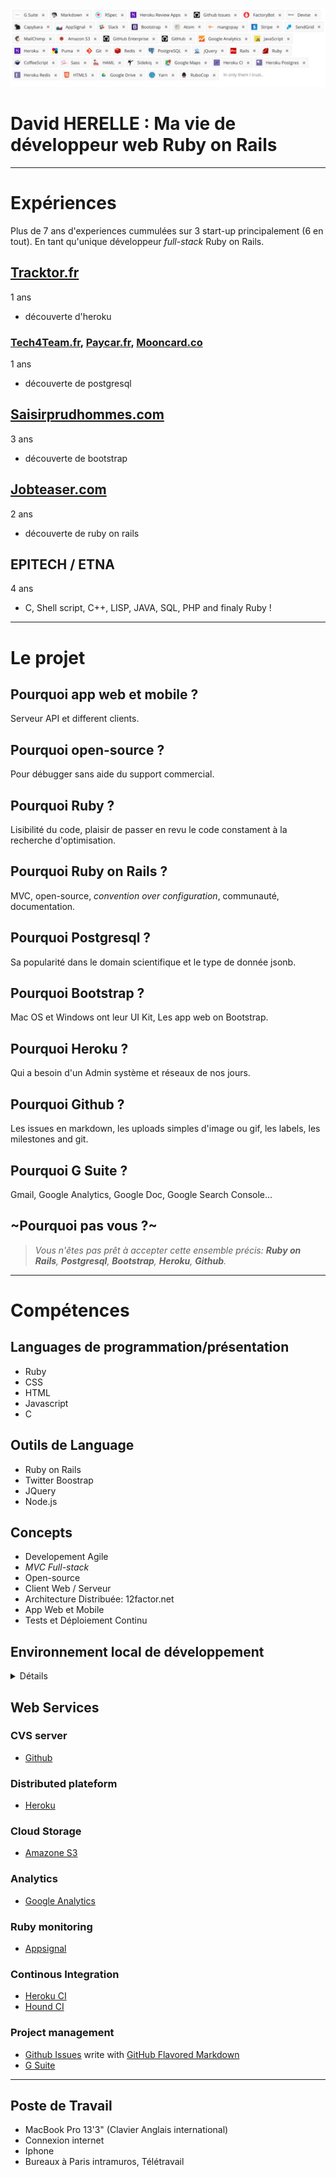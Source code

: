 ![alt text](https://github.com/dinatih/dinatih/blob/master/profile_header.jpeg)
# David HERELLE : Ma vie de développeur web Ruby on Rails 

---
# Expériences
Plus de 7 ans d'experiences cummulées sur 3 start-up principalement (6 en tout). En tant qu'unique développeur *full-stack* Ruby on Rails.

## [Tracktor.fr](https://tracktor.fr)
1 ans 
- découverte d'heroku

### [Tech4Team.fr](http://Tech4Team.fr), [Paycar.fr](https://paycar.fr), [Mooncard.co](http://mooncard.co) 
1 ans
- découverte de postgresql

## [Saisirprudhommes.com](https://saisirprudhommes.com)
3 ans
- découverte de bootstrap

## [Jobteaser.com](https://jobteaser.com)
2 ans
- découverte de ruby on rails

## EPITECH / ETNA
4 ans

- C, Shell script, C++, LISP, JAVA, SQL, PHP and finaly Ruby !
---
# Le projet
## Pourquoi app web et mobile ?
Serveur API et different clients.
## Pourquoi open-source ?
Pour débugger sans aide du support commercial.
## Pourquoi Ruby ?
Lisibilité du code, plaisir de passer en revu le code constament à la recherche d'optimisation.
## Pourquoi Ruby on Rails ?
MVC, open-source, *convention over configuration*, communauté, documentation.
## Pourquoi Postgresql ?
Sa popularité dans le domain scientifique et le type de donnée jsonb.
## Pourquoi Bootstrap ?
Mac OS et Windows ont leur UI Kit, Les app web on Bootstrap.
## Pourquoi Heroku ?
Qui a besoin d'un Admin système et réseaux de nos jours.
## Pourquoi Github ?
Les issues en markdown, les uploads simples d'image ou gif, les labels, les milestones and git.
## Pourquoi G Suite ?
Gmail, Google Analytics, Google Doc, Google Search Console...

## ~Pourquoi pas vous ?~

> *Vous n'êtes pas prêt à accepter cette ensemble précis: **Ruby on Rails**, **Postgresql**, **Bootstrap**, **Heroku**, **Github**.*

---
# Compétences
## Languages de programmation/présentation
- Ruby
- CSS
- HTML
- Javascript
- C

## Outils de Language
- Ruby on Rails
- Twitter Boostrap
- JQuery
- Node.js

## Concepts
- Developement Agile
- *MVC Full-stack*
- Open-source
- Client Web / Serveur
- Architecture Distribuée: 12factor.net
- App Web et Mobile
- Tests et Déploiement Continu

## Environnement local de développement
<details>
  <summary>Détails</summary>
<p>

```ruby
# System tools
http://brew.sh

# Heroku
brew install heroku/brew/heroku

# Databases
brew install postgresql
brew services start postgresql
brew install redis
brew services start redis

# Mac OS apps
brew install cask
brew cask install atom
brew cask install google-chrome
brew cask install google-drive
brew cask install hub
brew cask install iterm2
brew cask install psequel
brew cask install slack
brew cask install spectacle

# Node.js
brew install nodejs

# Ruby env
# install rvm or rbenv

# Ruby gems

# Web server
gem install puma

# Web framework
gem install rails

# Relational database
gem install postgres

# No-SQL, in memory database
gem install redis

# Queueing system
gem install resque

# Testing framework
gem install rspec # or minitest
gem install spring
gem install capybara

# Debugger
gem install byebug

# Static code analyzer
gem install rubocop

# Web packages
npm install bootstrap
```
</p>
</details>

## Web Services
### CVS server
- [Github](https://github.com)

### Distributed plateform
- [Heroku](https://heroku.com)

### Cloud Storage
- [Amazone S3](https://docs.aws.amazon.com/AmazonS3/latest/dev/Welcome.html)

### Analytics
- [Google Analytics](https://google.com/analytics)

### Ruby monitoring
- [Appsignal](https://appsignal.com)

### Continous Integration
- [Heroku CI](https://devcenter.heroku.com/articles/heroku-ci)
- [Hound CI](https://houndci.com)

### Project management
- [Github Issues](https://guides.github.com/features/issues) write with [GitHub Flavored Markdown](https://guides.github.com/features/mastering-markdown/)
- [G Suite](https://gsuite.google.com/intl/fr/features)

---
## Poste de Travail
- MacBook Pro 13'3" (Clavier Anglais international)
- Connexion internet 
- Iphone
- Bureaux à Paris intramuros, Télétravail
